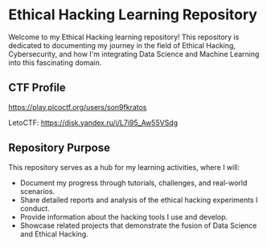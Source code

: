 # Ethical Hacking Learning Repository

Welcome to my Ethical Hacking learning repository! This repository is dedicated to documenting my journey in the field of Ethical Hacking, Cybersecurity, and how I'm integrating Data Science and Machine Learning into this fascinating domain.

## CTF Profile
https://play.picoctf.org/users/son9fkratos

LetoCTF: https://disk.yandex.ru/i/L7i95_Aw55VSdg

## Repository Purpose

This repository serves as a hub for my learning activities, where I will:

- Document my progress through tutorials, challenges, and real-world scenarios.
- Share detailed reports and analysis of the ethical hacking experiments I conduct.
- Provide information about the hacking tools I use and develop.
- Showcase related projects that demonstrate the fusion of Data Science and Ethical Hacking.
